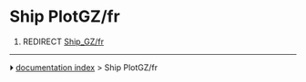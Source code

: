 # Ship PlotGZ/fr
1.  REDIRECT [Ship_GZ/fr](Ship_GZ/fr.md)



---
⏵ [documentation index](../README.md) > Ship PlotGZ/fr
